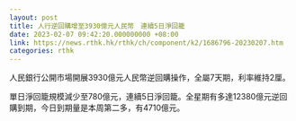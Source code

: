 ```yaml
---
layout: post
title: 人行逆回購增至3930億元人民幣　連續5日淨回籠
date: 2023-02-07 09:42:20.000000000 +08:00
link: https://news.rthk.hk/rthk/ch/component/k2/1686796-20230207.htm
categories: rthk
---
```


人民銀行公開市場開展3930億元人民幣逆回購操作，全屬7天期，利率維持2厘。

單日淨回籠規模減少至780億元，連續5日淨回籠。全星期有多達12380億元逆回購到期，今日到期量是本周第二多，有4710億元。
